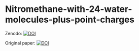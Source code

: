 # Nitromethane-with-24-water-molecules-plus-point-charges

Zenodo:  [![DOI](https://zenodo.org/badge/872590485.svg)](https://doi.org/10.5281/zenodo.13931649)

Original paper: [![DOI](https://zenodo.org/badge/872590485.svg)](https://doi.org/10.1002/jcc.24208)
